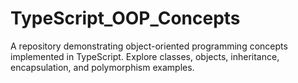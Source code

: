 # TypeScript_OOP_Concepts
 A repository demonstrating object-oriented programming concepts implemented in TypeScript. Explore classes, objects, inheritance, encapsulation, and polymorphism examples.
